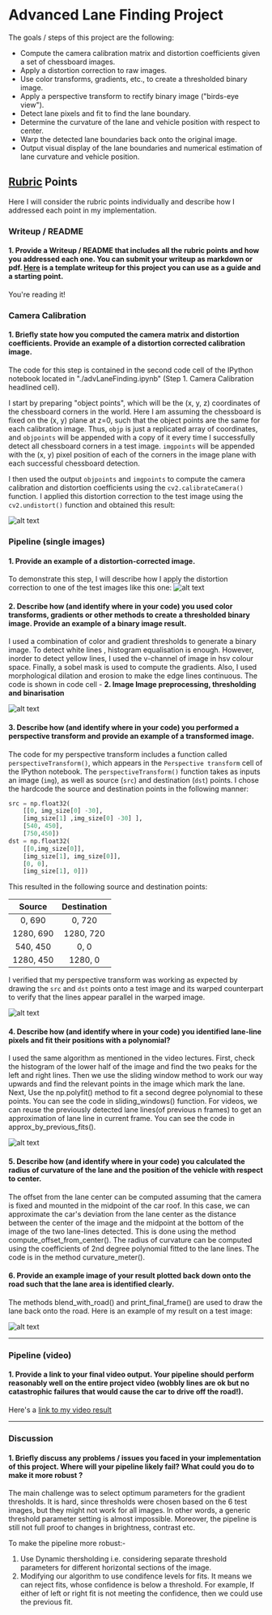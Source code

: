 

# **Advanced Lane Finding Project**

The goals / steps of this project are the following:

* Compute the camera calibration matrix and distortion coefficients given a set of chessboard images.
* Apply a distortion correction to raw images.
* Use color transforms, gradients, etc., to create a thresholded binary image.
* Apply a perspective transform to rectify binary image ("birds-eye view").
* Detect lane pixels and fit to find the lane boundary.
* Determine the curvature of the lane and vehicle position with respect to center.
* Warp the detected lane boundaries back onto the original image.
* Output visual display of the lane boundaries and numerical estimation of lane curvature and vehicle position.

[//]: # (Image References)

[image1]: ./examples/undistort_output.png 
[image2]: ./test_images/test2_transformed.jpg 
[image3]: ./test_images/test2_bin.jpg 
[image4]: ./test4_persp.jpg 
[image5]: ./test_images/sliding.jpg 
[image6]: ./test_images/road_detected.jpg 
[video1]: ./project_video_out.mp4 

## [Rubric](https://review.udacity.com/#!/rubrics/571/view) Points

Here I will consider the rubric points individually and describe how I addressed each point in my implementation.  



### Writeup / README

#### 1. Provide a Writeup / README that includes all the rubric points and how you addressed each one.  You can submit your writeup as markdown or pdf.  [Here](https://github.com/udacity/CarND-Advanced-Lane-Lines/blob/master/writeup_template.md) is a template writeup for this project you can use as a guide and a starting point.  

You're reading it!

### Camera Calibration

#### 1. Briefly state how you computed the camera matrix and distortion coefficients. Provide an example of a distortion corrected calibration image.

The code for this step is contained in the second code cell of the IPython notebook located in "./advLaneFinding.ipynb" (Step 1. Camera Calibration headlined cell).  

I start by preparing "object points", which will be the (x, y, z) coordinates of the chessboard corners in the world. Here I am assuming the chessboard is fixed on the (x, y) plane at z=0, such that the object points are the same for each calibration image.  Thus, `objp` is just a replicated array of coordinates, and `objpoints` will be appended with a copy of it every time I successfully detect all chessboard corners in a test image.  `imgpoints` will be appended with the (x, y) pixel position of each of the corners in the image plane with each successful chessboard detection.  

I then used the output `objpoints` and `imgpoints` to compute the camera calibration and distortion coefficients using the `cv2.calibrateCamera()` function.  I applied this distortion correction to the test image using the `cv2.undistort()` function and obtained this result: 

![alt text][image1]

### Pipeline (single images)

#### 1. Provide an example of a distortion-corrected image.

To demonstrate this step, I will describe how I apply the distortion correction to one of the test images like this one:
![alt text][image2]

#### 2. Describe how (and identify where in your code) you used color transforms, gradients or other methods to create a thresholded binary image.  Provide an example of a binary image result.

I used a combination of color and gradient thresholds to generate a binary image. To detect white lines , histogram equalisation is enough. However, inorder to detect yellow lines, I used the v-channel of image in hsv colour space. Finally, a sobel mask is used to compute the gradients. Also, I used 
morphological dilation and erosion to make the edge lines continuous. The code is shown in code cell - **2. Image Image preprocessing, thresholding and binarisation**


![alt text][image3]

#### 3. Describe how (and identify where in your code) you performed a perspective transform and provide an example of a transformed image.

The code for my perspective transform includes a function called `perspectiveTransform()`, which appears in the `Perspective transform` cell  of the IPython notebook.  The `perspectiveTransform()` function takes as inputs an image (`img`), as well as source (`src`) and destination (`dst`) points.  I chose the hardcode the source and destination points in the following manner:

```python
src = np.float32(
    [[0, img_size[0] -30],
    [img_size[1] ,img_size[0] -30] ],
    [540, 450],
    [750,450])
dst = np.float32(
    [[0,img_size[0]],
    [img_size[1], img_size[0]],
    [0, 0],
    [img_size[1], 0]])
```

This resulted in the following source and destination points:

| Source        | Destination   | 
|:-------------:|:-------------:| 
| 0, 690        | 0, 720        | 
| 1280, 690     | 1280, 720     |
| 540, 450      |  0, 0         |
| 1280, 450     | 1280, 0       |

I verified that my perspective transform was working as expected by drawing the `src` and `dst` points onto a test image and its warped counterpart to verify that the lines appear parallel in the warped image.

![alt text][image4]

#### 4. Describe how (and identify where in your code) you identified lane-line pixels and fit their positions with a polynomial?

I used the same algorithm as mentioned in the video lectures. First, check the histogram of the lower half of the image and find the two peaks for the left and right lines. Then we use the sliding window method to work our way upwards and find the relevant points in the image which mark the lane. Next, Use the np.polyfit() method to fit a second degree polynomial to these points.  You can see the code in sliding_windows() function.
For videos, we can reuse the previously detected lane lines(of previous n frames) to get an approximation of lane line in current frame. You can see the code in  approx_by_previous_fits().

![alt text][image5]

#### 5. Describe how (and identify where in your code) you calculated the radius of curvature of the lane and the position of the vehicle with respect to center.

The offset from the lane center can be computed assuming that the camera is fixed and mounted in the midpoint of the car roof. In this case, we can approximate the car's deviation from the lane center as the distance between the center of the image and the midpoint at the bottom of the image of the two lane-lines detected. This is done using the method compute_offset_from_center().
The radius of curvature can be computed using the coefficients of 2nd degree polynomial fitted to the lane lines. The code is in the method curvature_meter().



#### 6. Provide an example image of your result plotted back down onto the road such that the lane area is identified clearly.

The methods blend_with_road() and print_final_frame() are used to draw the lane back onto the road.  Here is an example of my result on a test image:

![alt text][image6]

---

### Pipeline (video)

#### 1. Provide a link to your final video output.  Your pipeline should perform reasonably well on the entire project video (wobbly lines are ok but no catastrophic failures that would cause the car to drive off the road!).

Here's a [link to my video result](./project_video_output.mp4)

---

### Discussion

#### 1. Briefly discuss any problems / issues you faced in your implementation of this project.  Where will your pipeline likely fail?  What could you do to make it more robust ?

The main challenge was to select optimum parameters for the gradient thresholds. It is hard, since thresholds were chosen based on the 6 test images, but they might not work for all images. In other words, a generic threshold parameter setting is almost impossible. 
Moreover, the pipeline is still not full proof to changes in brightness, contrast etc. 

To make the pipeline more robust:-
1. Use Dynamic thersholding i.e. considering separate threshold parameters for different horizontal sections of the image. 
2. Modifying our algorithm to use  condifence levels for fits. It means we can reject fits, whose confidence is below a threshold. For example, If either of left or right fit is not meeting the confidence, then we could use the previous fit.

